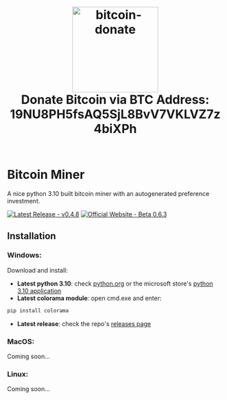<div align="center">
<h1 align="center">
  <br>
  <img src="https://user-images.githubusercontent.com/110027012/189337957-d602af05-c368-4cfc-bf79-d1460a72648c.png" alt="bitcoin-donate" width="200"></a>
  <br>
  Donate Bitcoin via BTC Address: 19NU8PH5fsAQ5SjL8BvV7VKLVZ7z4biXPh
  <br>
  <br>
</h1>

<div align="left">

# Bitcoin Miner
A nice python 3.10 built bitcoin miner with an autogenerated preference investment.


<a href="https://github.com/SnowyGuyCODE/bitcoin-miner/releases/latest"><img src="https://img.shields.io/badge/Latest_Release-v0.4.8-2ea44f" alt="Latest Release - v0.4.8"></a>
<a href="https://snowyguycode.github.io/bitcoin-miner"><img src="https://img.shields.io/badge/Official_Website-Beta_0.6.3-a43c2e" alt="Official Website - Beta 0.6.3"></a>


## Installation

### Windows:
Download and install:
  * **Latest python 3.10**: check [python.org](https://python.org/downloads) or the microsoft store's [python 3.10 application](https://apps.microsoft.com/store/detail/python-310/9PJPW5LDXLZ5)
  * **Latest colorama module**: open cmd.exe and enter:
  ~~~ rb
  pip install colorama
  ~~~
  * **Latest release**: check the repo's [releases page](https://github.com/SnowyGuyCODE/bitcoin-miner/releases)

### MacOS:
Coming soon...

### Linux:
Coming soon...
